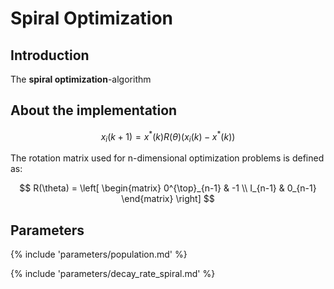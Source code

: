 # Spiral Optimization


## Introduction

The **spiral optimization**-algorithm 



## About the implementation



$$
x_i (k+1) = x^* (k) R(\theta) (x_i(k)- x^*(k))
$$




The rotation matrix used for n-dimensional optimization problems is defined as:

$$
R(\theta) = \left[ \begin{matrix}
0^{\top}_{n-1} & -1 \\
I_{n-1} & 0_{n-1}
\end{matrix} \right]
$$



## Parameters

{% include 'parameters/population.md' %}

{% include 'parameters/decay_rate_spiral.md' %}
